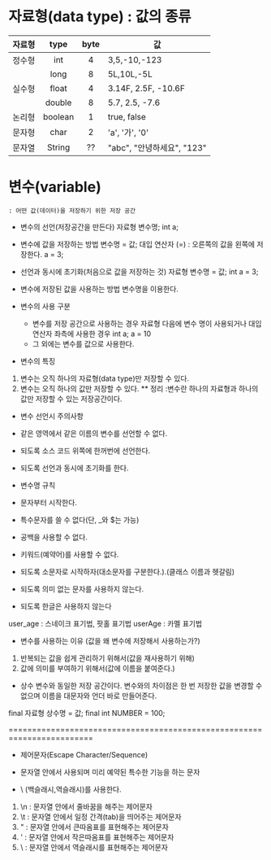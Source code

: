 # 자료형(data type) : 값의 종류

|자료형|type|byte|값|
|----|:---:|:---:|----|
|정수형|int|4|3,5,-10,-123|
||long|8|5L,10L,-5L|
|실수형|float|4|3.14F, 2.5F, -10.6F|
||double|8|5.7, 2.5, -7.6|
|논리형|boolean|1|true, false|
|문자형|char|2|'a', '가', '0'|
|문자열|String|??|"abc", "안녕하세요", "123"|


# 변수(variable)  
    : 어떤 값(데이터)을 저장하기 위한 저장 공간

- 변수의 선언(저장공간을 만든다)
   자료형 변수명;
   int a;

- 변수에 값을 저장하는 방법
   변수명 = 값;
   대입 연산자 (=)  : 오른쪽의 값을 왼쪽에 저장한다.
   a = 3;

- 선언과 동시에 초기화(처음으로 값을 저장하는 것)
   자료형 변수명 = 값;
   int a = 3;

- 변수에 저장된 값을 사용하는 방법
   변수명을 이용한다.

- 변수의 사용 구분

    - 변수를 저장 공간으로 사용하는 경우
    자료형 다음에 변수 명이 사용되거나 대입 연산자 좌측에 사용한 경우
    int a;
    a = 10
    - 그 외에는 변수를 값으로 사용한다.

-  변수의 특징

1. 변수는 오직 하나의 자료형(data type)만 저장할 수 있다.
2. 변수는 오직 하나의 값만 저장할 수 있다.
** 정리 :변수란 하나의 자료형과 하나의 값만 저장할 수 있는 저장공간이다.


-  변수 선언시 주의사항

- 같은 영역에서 같은 이름의 변수를 선언할 수 없다.
- 되도록 소스 코드 위쪽에 한꺼번에 선언한다.
- 되도록 선언과 동시에 초기화를 한다.

-  변수명 규칙

- 문자부터 시작한다.
- 특수문자를 쓸 수 없다(단, _와 $는 가능)
- 공백을 사용할 수 없다.
- 키워드(예약어)를 사용할 수 없다.
- 되도록 소문자로 시작하자(대소문자를 구분한다.).(클래스 이름과 헷갈림)
- 되도록 의미 없는 문자를 사용하지 않는다.
- 되도록 한글은 사용하지 않는다

user_age : 스네이크 표기법, 팟홀 표기법
userAge : 카멜 표기법


-  변수를 사용하는 이유 (값을 왜 변수에 저장해서 사용하는가?)

1. 반복되는 값을 쉽게 관리하기 위해서(값을 재사용하기 위해)
2. 값에 의미를 부여하기 위해서(값에 이름을 붙여준다.)


- 상수
변수와 동일한 저장 공간이다.
변수와의 차이점은 한 번 저장한 값을 변경할 수 없으며 이름을 대문자와 언더 바로 만들어준다.

final 자료형 상수명 = 값;
final int NUMBER = 100;

========================================================================

- 제어문자(Escape Character/Sequence)

- 문자열 안에서 사용되며 미리 예약된 특수한 기능을 하는 문자
- \ (백슬래시,역슬래시)를 사용한다.

1. \n : 문자열 안에서 줄바꿈을 해주는 제어문자
2. \t : 문자열 안에서 일정 간격(tab)을 띄어주는 제어문자
3. \" : 문자열 안에서 큰따옴표를 표현해주는 제어문자
4. \' : 문자열 안에서 작은따옴표를 표현해주는 제어문자
5. \\ : 문자열 안에서 역슬래시를 표현해주는 제어문자
